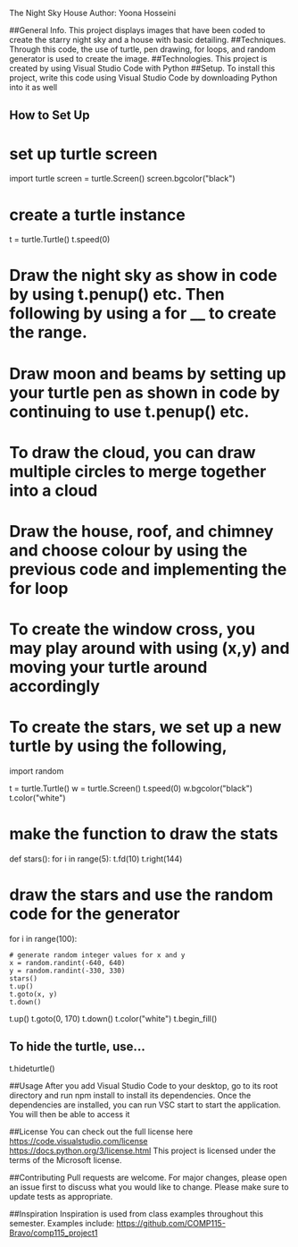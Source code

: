 The Night Sky House
Author: Yoona Hosseini

##General Info. This project displays images that have been coded to create the starry night sky and a house with basic detailing. 
##Techniques. Through this code, the use of turtle, pen drawing, for loops, and random generator is used to create the image.
##Technologies. This project is created by using Visual Studio Code with Python
##Setup. To install this project, write this code using Visual Studio Code by downloading Python into it as well

## How to Set Up
# set up turtle screen
import turtle
screen = turtle.Screen()
screen.bgcolor("black")

# create a turtle instance
t = turtle.Turtle()
t.speed(0)


# Draw the night sky as show in code by using t.penup() etc. Then following by using a for __ to create the range.
# Draw moon and beams by setting up your turtle pen as shown in code by continuing to use t.penup() etc.
# To draw the cloud, you can draw multiple circles to merge together into a cloud
# Draw the house, roof, and chimney and choose colour by using the previous code and implementing the for loop
# To create the window cross, you may play around with using (x,y) and moving your turtle around accordingly
# To create the stars, we set up a new turtle by using the following,
import random

t = turtle.Turtle()
w = turtle.Screen()
t.speed(0)
w.bgcolor("black")
t.color("white")

# make the function to draw the stats
def stars():
    for i in range(5):
        t.fd(10)
        t.right(144)

# draw the stars and use the random code for the generator
for i in range(100):

    # generate random integer values for x and y
    x = random.randint(-640, 640)
    y = random.randint(-330, 330)
    stars()
    t.up()
    t.goto(x, y)
    t.down()

t.up()
t.goto(0, 170)
t.down()
t.color("white")
t.begin_fill()

## To hide the turtle, use...
t.hideturtle()

##Usage
After you add Visual Studio Code to your desktop, go to its root directory and run npm install to install its dependencies.
Once the dependencies are installed, you can run VSC start to start the application. You will then be able to access it


##License
You can check out the full license here
https://code.visualstudio.com/license
https://docs.python.org/3/license.html
This project is licensed under the terms of the Microsoft license.

##Contributing
Pull requests are welcome. For major changes, please open an issue first to discuss what you would like to change.
Please make sure to update tests as appropriate.

##Inspiration
Inspiration is used from class examples throughout this semester. 
Examples include:
https://github.com/COMP115-Bravo/comp115_project1
